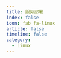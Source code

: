 ```yaml
---
title: 服务部署
index: false
icon: fab fa-linux
article: false
timeline: false
category:
  - Linux
---
```


<div class="catalog-display-container">
  <Catalog hideHeading />
</div>
